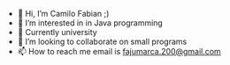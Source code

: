 - 👋 Hi, I’m Camilo Fabian ;)
- 👀 I’m interested in in Java programming
- 🌱 Currently university
- 💞️ I’m looking to collaborate on small programs
- 📫 How to reach me email is fajumarca.200@gmail.com

<!---
camilo3000/camilo3000 is a ✨ special ✨ repository because its `README.md` (this file) appears on your GitHub profile.asasssaaaaaaaaaaaaaaa
You can click the Preview link to take a look at your changes.
--->
